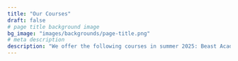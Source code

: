 ```yaml
---
title: "Our Courses"
draft: false
# page title background image
bg_image: "images/backgrounds/page-title.png"
# meta description
description: "We offer the following courses in summer 2025: Beast Academy Grade 5, Pre-Algebra, Algebra, Geometry, Intro to Number Theory, Intermediate Algebra, Contest Math, and Introduction to Scratch."
---
```

